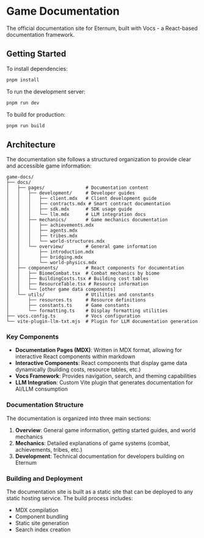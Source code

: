 # Game Documentation

The official documentation site for Eternum, built with Vocs - a React-based documentation framework.

## Getting Started

To install dependencies:

```bash
pnpm install
```

To run the development server:

```bash
pnpm run dev
```

To build for production:

```bash
pnpm run build
```

## Architecture

The documentation site follows a structured organization to provide clear and accessible game information:

```
game-docs/
├── docs/
│   ├── pages/               # Documentation content
│   │   ├── development/     # Developer guides
│   │   │   ├── client.mdx   # Client development guide
│   │   │   ├── contracts.mdx # Smart contract documentation
│   │   │   ├── sdk.mdx      # SDK usage guide
│   │   │   └── llm.mdx      # LLM integration docs
│   │   ├── mechanics/       # Game mechanics documentation
│   │   │   ├── achievements.mdx
│   │   │   ├── agents.mdx
│   │   │   ├── tribes.mdx
│   │   │   └── world-structures.mdx
│   │   └── overview/        # General game information
│   │       ├── introduction.mdx
│   │       ├── bridging.mdx
│   │       └── world-physics.mdx
│   ├── components/          # React components for documentation
│   │   ├── BiomeCombat.tsx  # Combat mechanics by biome
│   │   ├── BuildingCosts.tsx # Building cost tables
│   │   ├── ResourceTable.tsx # Resource information
│   │   └── [other game data components]
│   └── utils/               # Utilities and constants
│       ├── resources.ts     # Resource definitions
│       ├── constants.ts     # Game constants
│       └── formatting.ts    # Display formatting utilities
├── vocs.config.ts           # Vocs configuration
└── vite-plugin-llm-txt.mjs  # Plugin for LLM documentation generation
```

### Key Components

- **Documentation Pages (MDX)**: Written in MDX format, allowing for interactive React components within markdown
- **Interactive Components**: React components that display game data dynamically (building costs, resource tables,
  etc.)
- **Vocs Framework**: Provides navigation, search, and theming capabilities
- **LLM Integration**: Custom Vite plugin that generates documentation for AI/LLM consumption

### Documentation Structure

The documentation is organized into three main sections:

1. **Overview**: General game information, getting started guides, and world mechanics
2. **Mechanics**: Detailed explanations of game systems (combat, achievements, tribes, etc.)
3. **Development**: Technical documentation for developers building on Eternum

### Building and Deployment

The documentation site is built as a static site that can be deployed to any static hosting service. The build process
includes:

- MDX compilation
- Component bundling
- Static site generation
- Search index creation